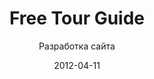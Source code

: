 ---
title: Free Tour Guide
subtitle: Разработка сайта
layout: default
modal-id: 18
date: 2012-04-11
img: freetourguide.png
thumbnail: freetourguide-thumbnail.png
alt: image-alt
project-date: Апрель 2012
client: Тустко-информационное агентство FreeTourGuide
category: Разработка сайта
description: Разрабатывался сайт для туристко-информационного справочника предоставляющего информацию для путешественников по России с указанием редких, но интересных мест специально для любых видов навигаторов, будь то Google Maps, Bing или любые другие виды карт. Сайт был реализован на CMS Joomla.

---